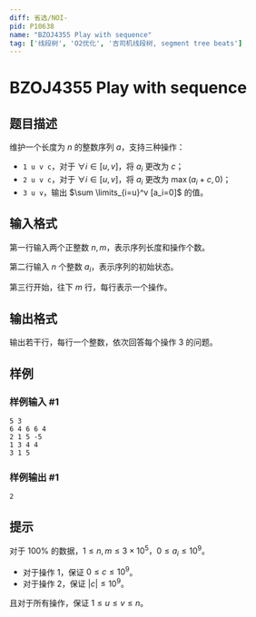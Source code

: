 ```yaml
---
diff: 省选/NOI-
pid: P10638
name: "BZOJ4355 Play with sequence"
tag: ['线段树', 'O2优化', '吉司机线段树, segment tree beats']
---
```

# BZOJ4355 Play with sequence
## 题目描述

维护一个长度为 $n$ 的整数序列 $a$，支持三种操作：

- `1 u v c`，对于 $\forall i \in [u,v]$，将 $a_i$ 更改为 $c$；
- `2 u v c`，对于 $\forall i \in [u,v]$，将 $a_i$ 更改为 $\max(a_i+c,0)$；
- `3 u v`，输出 $\sum \limits_{i=u}^v [a_i=0]$ 的值。
## 输入格式

第一行输入两个正整数 $n,m$，表示序列长度和操作个数。

第二行输入 $n$ 个整数 $a_i$，表示序列的初始状态。

第三行开始，往下 $m$ 行，每行表示一个操作。
## 输出格式

输出若干行，每行一个整数，依次回答每个操作 $3$ 的问题。
## 样例

### 样例输入 #1
```
5 3
6 4 6 6 4 
2 1 5 -5
1 3 4 4
3 1 5
```
### 样例输出 #1
```
2
```
## 提示

对于 $100\%$ 的数据，$1\leq n,m\leq 3\times 10^5$，$0\leq a_i\leq 10^9$。

- 对于操作 $1$，保证 $0\leq c\leq 10^9$。
- 对于操作 $2$，保证 $|c| \leq 10^9$。

且对于所有操作，保证 $1\leq u\leq v\leq n$。
